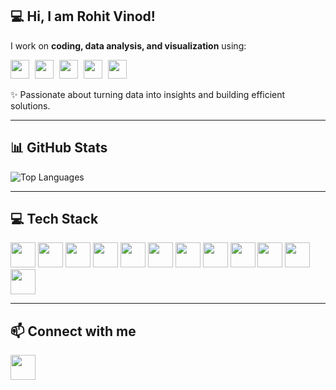 ## 💻 Hi, I am **Rohit Vinod**!  
I work on **coding, data analysis, and visualization** using:

<img src="https://cdn.jsdelivr.net/npm/simple-icons@v8/icons/python.svg" height="30" style="margin-right:5px;" />
<img src="https://cdn.jsdelivr.net/npm/simple-icons@v8/icons/java.svg" height="30" style="margin-right:5px;" />
<img src="https://cdn.jsdelivr.net/npm/simple-icons@v8/icons/jupyter.svg" height="30" style="margin-right:5px;" />
<img src="https://cdn.jsdelivr.net/npm/simple-icons@v8/icons/microsoftexcel.svg" height="30" style="margin-right:5px;" />
<img src="https://cdn.jsdelivr.net/npm/simple-icons@v8/icons/power-bi.svg" height="30" style="margin-right:5px;" />

✨ Passionate about turning data into insights and building efficient solutions.



--------------------------------------------------------------------------------------------------------------------------------------------------------------------

## 📊 GitHub Stats


![Top Languages](https://github-readme-stats.vercel.app/api/top-langs/?username=Rohit-968&layout=compact&theme=radical)


---------------------------------------------------------------------------------------------------------------------------------------------------------------------------------------------------------------

## 💻 Tech Stack

<div>
  <img src="https://img.shields.io/badge/-Python-3776AB?style=for-the-badge&logo=python&logoColor=FFD43B" height="40" />
  <img src="https://img.shields.io/badge/-MySQL-4479A1?style=for-the-badge&logo=mysql&logoColor=white" height="40" />
  <img src="https://img.shields.io/badge/-Java-007396?style=for-the-badge&logo=java&logoColor=white" height="40" />
  <img src="https://img.shields.io/badge/-C-00599C?style=for-the-badge&logo=c&logoColor=white" height="40" />
  <img src="https://img.shields.io/badge/-C++-00599C?style=for-the-badge&logo=c%2B%2B&logoColor=white" height="40" />
  <img src="https://img.shields.io/badge/-Power%20BI-F2C811?style=for-the-badge&logo=power-bi&logoColor=black" height="40" />
  <img src="https://img.shields.io/badge/-Jupyter-F37626?style=for-the-badge&logo=jupyter&logoColor=white" height="40" />
  <img src="https://img.shields.io/badge/-Excel-217346?style=for-the-badge&logo=microsoft-excel&logoColor=white" height="40" />
  <img src="https://img.shields.io/badge/-Pandas-150458?style=for-the-badge&logo=pandas&logoColor=white" height="40" />
  <img src="https://img.shields.io/badge/-Scikit--Learn-F7931E?style=for-the-badge&logo=scikit-learn&logoColor=white" height="40" />
  <img src="https://img.shields.io/badge/-Matplotlib-11557C?style=for-the-badge&logo=matplotlib&logoColor=white" height="40" />
  <img src="https://img.shields.io/badge/-Seaborn-3E6B9C?style=for-the-badge&logo=seaborn&logoColor=white" height="40" />
</div>



---------------------------------------------------------------------------------------------------------------------------------------------------------------------------------------------------------------

## 📫 Connect with me

<a href="https://www.linkedin.com/in/rohit-vinod-89466a381/" target="_blank">
  <img src="https://cdn.jsdelivr.net/npm/simple-icons@v8/icons/linkedin.svg" height="40" style="margin-right:5px; fill:#0A66C2;" />
</a>












<!--
**Rohit-968/Rohit-968** is a ✨ _special_ ✨ repository because its `README.md` (this file) appears on your GitHub profile.

Here are some ideas to get you started:

- 🔭 I’m currently working on ...
- 🌱 I’m currently learning ...
- 👯 I’m looking to collaborate on ...
- 🤔 I’m looking for help with ...
- 💬 Ask me about ...
- 📫 How to reach me: ...
- 😄 Pronouns: ...
- ⚡ Fun fact: ...
-->

